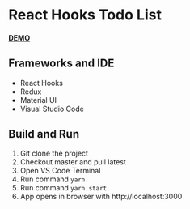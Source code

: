 # React Hooks Todo List

#### [DEMO](https://anilpatnik.github.io/todo)

## Frameworks and IDE

- React Hooks
- Redux
- Material UI
- Visual Studio Code

## Build and Run

1. Git clone the project
2. Checkout master and pull latest
3. Open VS Code Terminal
4. Run command `yarn`
5. Run command `yarn start`
6. App opens in browser with http://localhost:3000
